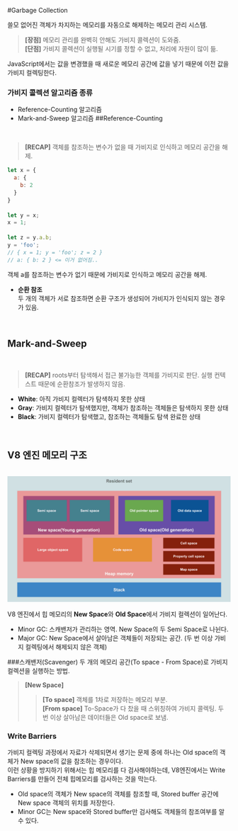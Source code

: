#Garbage Collection
<br />

쓸모 없어진 객체가 차지하는 메모리를 자동으로 해제하는 메모리 관리 시스템.
> **[장점]** 메모리 관리를 완벽히 안해도 가비지 콜렉션이 도와줌.  
> **[단점]** 가비지 콜렉션이 실행될 시기를 정할 수 없고, 처리에 자원이 많이 듦.

JavaScript에서는 값을 변경했을 때 새로운 메모리 공간에 값을 넣기 때문에 이전 값을 가비지 컬렉팅한다.
<br />

### 가비지 콜렉션 알고리즘 종류
* Reference-Counting 알고리즘
* Mark-and-Sweep 알고리즘
##Reference-Counting
<br />

> **[RECAP]** 객체를 참조하는 변수가 없을 때 가비지로 인식하고 메모리 공간을 해제.

~~~javascript
let x = {
  a: {
    b: 2
  }
}

let y = x;
x = 1;

let z = y.a.b;
y = 'foo';
// { x = 1; y = 'foo'; z = 2 }
// a: { b: 2 } <= 이거 없어짐..
~~~

객체 a를 참조하는 변수가 없기 때문에 가비지로 인식하고 메모리 공간을 해제.
* **순환 참조**  
두 개의 객체가 서로 참조하면 순환 구조가 생성되어 가비지가 인식되지 않는 경우가 있음.
<br />

## Mark-and-Sweep
<br />

> **[RECAP]** roots부터 탐색해서 접근 불가능한 객체를 가비지로 판단. 실행 컨텍스트 때문에 순환참조가 발생하지 않음.

* **White**: 아직 가비지 컬렉터가 탐색하지 못한 상태
* **Gray**: 가비지 컬렉터가 탐색했지만, 객체가 참조하는 객체들은 탐색하지 못한 상태
* **Black**: 가비지 컬렉터가 탐색했고, 참조하는 객체들도 탐색 완료한 상태

<br />

## V8 엔진 메모리 구조
<br />
<img src="../images/v8_memory.png" alt="v8_engine" />

V8 엔진에서 힙 메모리의 **New Space**와 **Old Space**에서 가비지 컬렉션이 일어난다.

* Minor GC: 스캐밴저가 관리하는 영역. New Space의 두 Semi Space로 나뉜다.
* Major GC: New Space에서 살아남은 객체들이 저장되는 공간. (두 번 이상 가비지 컬렉팅에서 해제되지 않은 객체)


###스캐밴저(Scavenger)
두 개의 메모리 공간(To space - From Space)로 가비지 컬렉션을 실행하는 방법.
> **[New Space]**
> >**[To space]** 객체를 1차로 저장하는 메모리 부분.  
> >**[From space]** To-Space가 다 찼을 때 스위칭하여 가비지 콜렉팅. 두 번 이상 살아남은 데이터들은 Old space로 보냄.

### Write Barriers
가비지 컬렉팅 과정에서 자료가 삭제되면서 생기는 문제 중에 하나는 Old space의 객체가 New space의 값을 참조하는 경우이다.  
이런 상황을 방지하기 위해서는 힙 메모리를 다 검사해야하는데, V8엔진에서는 Write Barriers를 만들어 전체 힙메모리를 검사하는 것을 막는다.

* Old space의 객체가 New space의 객체를 참조할 때, Stored buffer 공간에 New space 객체의 위치를 저장한다.
* Minor GC는 New space와 Stored buffer만 검사해도 객체들의 참조여부를 알 수 있다.
<br />